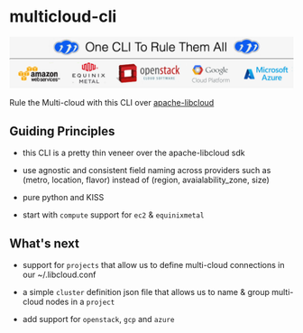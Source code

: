# multicloud-cli

![banner](img/mcc-banner2.png)

Rule the Multi-cloud with this CLI over [apache-libcloud](https://libcloud.apache.org)


## Guiding Principles

  - this CLI is a pretty thin veneer over the apache-libcloud sdk

  - use agnostic and consistent field naming across providers such as (metro, location, flavor) instead 
        of (region, avaialability_zone, size)

  - pure python and KISS

  - start with `compute` support for `ec2` & `equinixmetal`


## What's next

- support for `projects` that allow us to define multi-cloud connections in our ~/.libcloud.conf

- a simple `cluster` definition json file that allows us to name & group multi-cloud nodes in a `project`

- add support for `openstack`, `gcp` and `azure`

